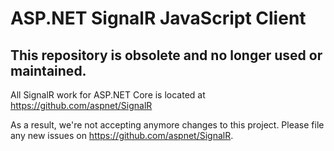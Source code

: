 ASP.NET SignalR JavaScript Client
========

## This repository is obsolete and no longer used or maintained.

All SignalR work for ASP.NET Core is located at https://github.com/aspnet/SignalR

As a result, we're not accepting anymore changes to this project. Please file any new issues on https://github.com/aspnet/SignalR.
